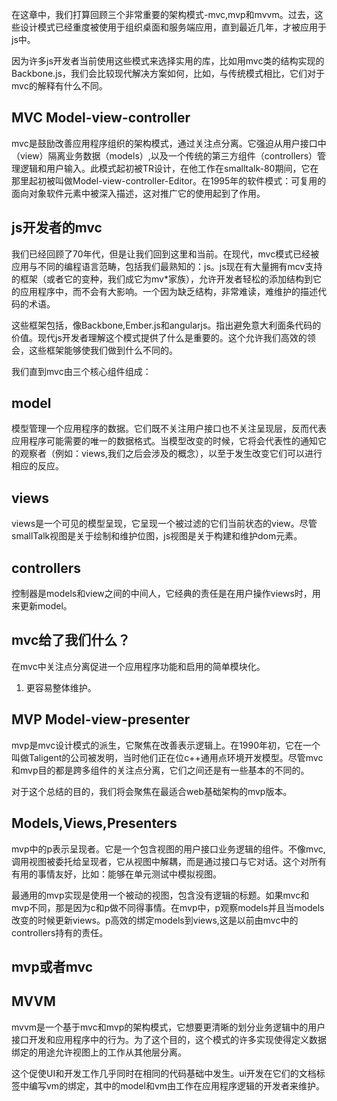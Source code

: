 在这章中，我们打算回顾三个非常重要的架构模式-mvc,mvp和mvvm。过去，这些设计模式已经重度被使用于组织桌面和服务端应用，直到最近几年，才被应用于js中。

因为许多js开发者当前使用这些模式来选择实用的库，比如用mvc类的结构实现的Backbone.js，我们会比较现代解决方案如何，比如，与传统模式相比，它们对于mvc的解释有什么不同。

## MVC Model-view-controller

mvc是鼓励改善应用程序组织的架构模式，通过关注点分离。它强迫从用户接口中（view）隔离业务数据（models）,以及一个传统的第三方组件（controllers）管理逻辑和用户输入。此模式起初被TR设计，在他工作在smalltalk-80期间，它在那里起初被叫做Model-view-controller-Editor。在1995年的软件模式：可复用的面向对象软件元素中被深入描述，这对推广它的使用起到了作用。

## js开发者的mvc

我们已经回顾了70年代，但是让我们回到这里和当前。在现代，mvc模式已经被应用与不同的编程语言范畴，包括我们最熟知的：js。js现在有大量拥有mcv支持的框架（或者它的变种，我们成它为mv*家族），允许开发者轻松的添加结构到它的应用程序中，而不会有大影响。一个因为缺乏结构，非常难读，难维护的描述代码的术语。

这些框架包括，像Backbone,Ember.js和angularjs。指出避免意大利面条代码的价值。现代js开发者理解这个模式提供了什么是重要的。这个允许我们高效的领会，这些框架能够使我们做到什么不同的。

我们直到mvc由三个核心组件组成：

## model

模型管理一个应用程序的数据。它们既不关注用户接口也不关注呈现层，反而代表应用程序可能需要的唯一的数据格式。当模型改变的时候，它将会代表性的通知它的观察者（例如：views,我们之后会涉及的概念），以至于发生改变它们可以进行相应的反应。

## views 

views是一个可见的模型呈现，它呈现一个被过滤的它们当前状态的view。尽管smallTalk视图是关于绘制和维护位图，js视图是关于构建和维护dom元素。

## controllers

控制器是models和view之间的中间人，它经典的责任是在用户操作views时，用来更新model。

## mvc给了我们什么？

在mvc中关注点分离促进一个应用程序功能和启用的简单模块化。

1. 更容易整体维护。


## MVP Model-view-presenter

mvp是mvc设计模式的派生，它聚焦在改善表示逻辑上。在1990年初，它在一个叫做Taligent的公司被发明，当时他们正在位c++通用点环境开发模型。尽管mvc和mvp目的都是跨多组件的关注点分离，它们之间还是有一些基本的不同的。

对于这个总结的目的，我们将会聚焦在最适合web基础架构的mvp版本。

## Models,Views,Presenters

mvp中的p表示呈现者。它是一个包含视图的用户接口业务逻辑的组件。不像mvc,调用视图被委托给呈现者，它从视图中解耦，而是通过接口与它对话。这个对所有有用的事情友好，比如：能够在单元测试中模拟视图。

最通用的mvp实现是使用一个被动的视图，包含没有逻辑的标题。如果mvc和mvp不同，那是因为c和p做不同得事情。在mvp中，p观察models并且当models改变的时候更新views。p高效的绑定models到views,这是以前由mvc中的controllers持有的责任。

## mvp或者mvc

## MVVM

mvvm是一个基于mvc和mvp的架构模式，它想要更清晰的划分业务逻辑中的用户接口开发和应用程序中的行为。为了这个目的，这个模式的许多实现使得定义数据绑定的用途允许视图上的工作从其他层分离。

这个促使UI和开发工作几乎同时在相同的代码基础中发生。ui开发在它们的文档标签中编写vm的绑定，其中的model和vm由工作在应用程序逻辑的开发者来维护。